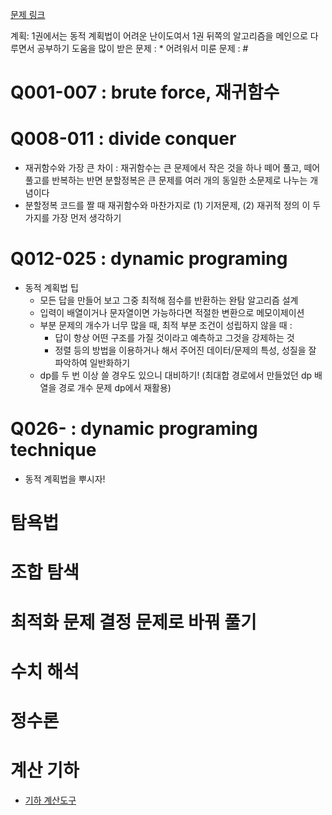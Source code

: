 [문제 링크](https://www.algospot.com/wiki/read/JMBook_%EB%AC%B8%EC%A0%9C%EB%93%A4_%EB%A7%81%ED%81%AC)

계획: 1권에서는 동적 계획법이 어려운 난이도여서 1권 뒤쪽의 알고리즘을 메인으로 다루면서 공부하기
도움을 많이 받은 문제 : *
어려워서 미룬 문제 : #

# Q001-007 : brute force, 재귀함수

# Q008-011 : divide conquer
- 재귀함수와 가장 큰 차이 : 재귀함수는 큰 문제에서 작은 것을 하나 떼어 풀고, 떼어 풀고를 반복하는 반면 분할정복은 큰 문제를 여러 개의 동일한 소문제로 나누는 개념이다
- 분할정복 코드를 짤 때 재귀함수와 마찬가지로 (1) 기저문제, (2) 재귀적 정의 이 두 가지를 가장 먼저 생각하기
# Q012-025 : dynamic programing
- 동적 계획법 팁
  - 모든 답을 만들어 보고 그중 최적해 점수를 반환하는 완탐 알고리즘 설계
  - 입력이 배열이거나 문자열이면 가능하다면 적절한 변환으로 메모이제이션
  - 부분 문제의 개수가 너무 많을 때, 최적 부분 조건이 성립하지 않을 때 :
    - 답이 항상 어떤 구조를 가질 것이라고 예측하고 그것을 강제하는 것
    - 정렬 등의 방법을 이용하거나 해서 주어진 데이터/문제의 특성, 성질을 잘 파악하여 일반화하기
  - dp를 두 번 이상 쓸 경우도 있으니 대비하기! (최대합 경로에서 만들었던 dp 배열을 경로 개수 문제 dp에서 재활용)

# Q026- : dynamic programing technique
- 동적 계획법을 뿌시자!

# 탐욕법

# 조합 탐색

# 최적화 문제 결정 문제로 바꿔 풀기

# 수치 해석

# 정수론

# 계산 기하
- [기하 계산도구](https://github.com/rbdus0715/algorithm/blob/main/study/cal_geometric.cpp) 
